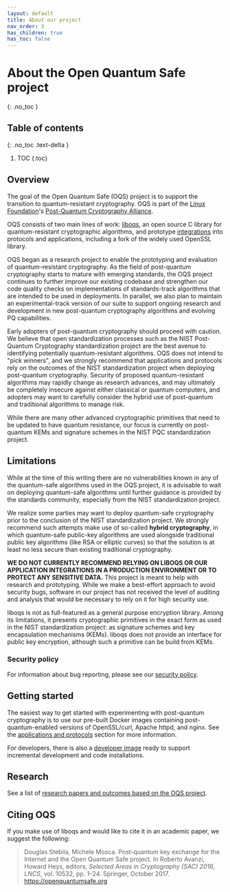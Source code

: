 ```yaml
---
layout: default
title: About our project
nav_order: 3
has_children: true
has_toc: false
---
```


# About the Open Quantum Safe project
{: .no_toc }

## Table of contents
{: .no_toc .text-delta }

1. TOC
{:toc}

## Overview

The goal of the Open Quantum Safe (OQS) project is to support the transition to quantum-resistant cryptography. OQS is part of the [Linux Foundation](https://www.linuxfoundation.org/)'s [Post-Quantum Cryptography Alliance](https://pqca.org/).

OQS consists of two main lines of work: [liboqs](liboqs), an open source C library for quantum-resistant cryptographic algorithms, and prototype [integrations](applications) into protocols and applications, including a fork of the widely used OpenSSL library.

OQS began as a research project to enable the prototyping and evaluation of quantum-resistant cryptography. As the field of post-quantum cryptography starts to mature with emerging standards, the OQS project continues to further improve our existing codebase and strengthen our code quality checks on implementations of standards-track algorithms that are intended to be used in deployments.  In parallel, we also plan to maintain an experimental-track version of our suite to support ongoing research and development in new post-quantum cryptography algorithms and evolving PQ capabilities.

Early adopters of post-quantum cryptography should proceed with caution.  We believe that open standardization processes such as the NIST Post-Quantum Cryptography standardization project are the best avenue to identifying potentially quantum-resistant algorithms. OQS does not intend to "pick winners", and we strongly recommend that applications and protocols rely on the outcomes of the NIST standardization project when deploying post-quantum cryptography.  Security of proposed quantum-resistant algorithms may rapidly change as research advances, and may ultimately be completely insecure against either classical or quantum computers, and adopters may want to carefully consider the hybrid use of post-quantum and traditional algorithms to manage risk.

While there are many other advanced cryptographic primitives that need to be updated to have quantum resistance, our focus is currently on post-quantum KEMs and signature schemes in the NIST PQC standardization project.

## Limitations

While at the time of this writing there are no vulnerabilities known in any of the quantum-safe algorithms used in the OQS project, it is advisable to wait on deploying quantum-safe algorithms until further guidance is provided by the standards community, especially from the NIST standardization project.  

We realize some parties may want to deploy quantum-safe cryptography prior to the conclusion of the NIST standardization project.  We strongly recommend such attempts make use of so-called **hybrid cryptography**, in which quantum-safe public-key algorithms are used alongside traditional public key algorithms (like RSA or elliptic curves) so that the solution is at least no less secure than existing traditional cryptography.

**WE DO NOT CURRENTLY RECOMMEND RELYING ON LIBOQS OR OUR APPLICATION INTEGRATIONS IN A PRODUCTION ENVIRONMENT OR TO PROTECT ANY SENSITIVE DATA.** This project is meant to help with research and prototyping.  While we make a best-effort approach to avoid security bugs, software in our project has not received the level of auditing and analysis that would be necessary to rely on it for high security use.

liboqs is not as full-featured as a general purpose encryption library. Among its limitations, it presents cryptographic primitives in the exact form as used in the NIST standardization project: as signature schemes and key encapsulation mechanisms (KEMs).  liboqs does not provide an interface for public key encryption, although such a primitive can be build from KEMs.

### Security policy

For information about bug reporting, please see our [security policy](../liboqs/security).

## Getting started

The easiest way to get started with experimenting with post-quantum cryptography is to use our pre-built Docker images containing post-quantum-enabled versions of OpenSSL/curl, Apache httpd, and nginx. See the [applications and protocols](../applications) section for more information.

For developers, there is also a [developer image](https://hub.docker.com/r/openquantumsafe/curl-dev) ready to support incremental development and code installations.

## Research

See a list of [research papers and outcomes based on the OQS project](../research).

## Citing OQS

If you make use of liboqs and would like to cite it in an academic paper, we suggest the following:

<blockquote>
    Douglas Stebila, Michele Mosca. Post-quantum key exchange for the Internet and the Open Quantum Safe project. In Roberto Avanzi, Howard Heys, editors, <i>Selected Areas in Cryptography (SAC) 2016</i>, <i>LNCS</i>, vol. 10532, pp. 1–24. Springer, October 2017. <a href="https://openquantumsafe.org">https://openquantumsafe.org</a>
</blockquote>